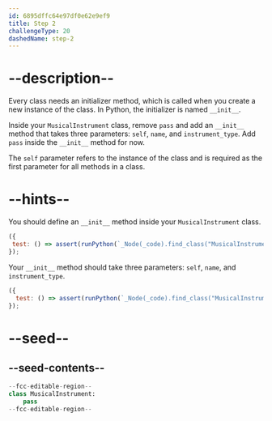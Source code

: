 ```yaml
---
id: 6895dffc64e97df0e62e9ef9
title: Step 2
challengeType: 20
dashedName: step-2
---
```


# --description--

Every class needs an initializer method, which is called when you create a new instance of the class. In Python, the initializer is named `__init__`.

Inside your `MusicalInstrument` class, remove `pass` and add an `__init__` method that takes three parameters: `self`, `name`, and `instrument_type`. Add `pass` inside the `__init__` method for now.

The `self` parameter refers to the instance of the class and is required as the first parameter for all methods in a class.

# --hints--

You should define an `__init__` method inside your `MusicalInstrument` class.

```js
({
 test: () => assert(runPython(`_Node(_code).find_class("MusicalInstrument").has_function("__init__")`))
});
```

Your `__init__` method should take three parameters: `self`, `name`, and `instrument_type`.

```js
({
  test: () => assert(runPython(`_Node(_code).find_class("MusicalInstrument").find_function("__init__").has_args("self, name, instrument_type")`))
});
```

# --seed--

## --seed-contents--

```py
--fcc-editable-region--
class MusicalInstrument:
    pass
--fcc-editable-region--
```
